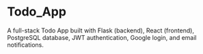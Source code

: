 # Todo_App
A full-stack Todo App built with Flask (backend), React (frontend), PostgreSQL database, JWT authentication, Google login, and email notifications.

